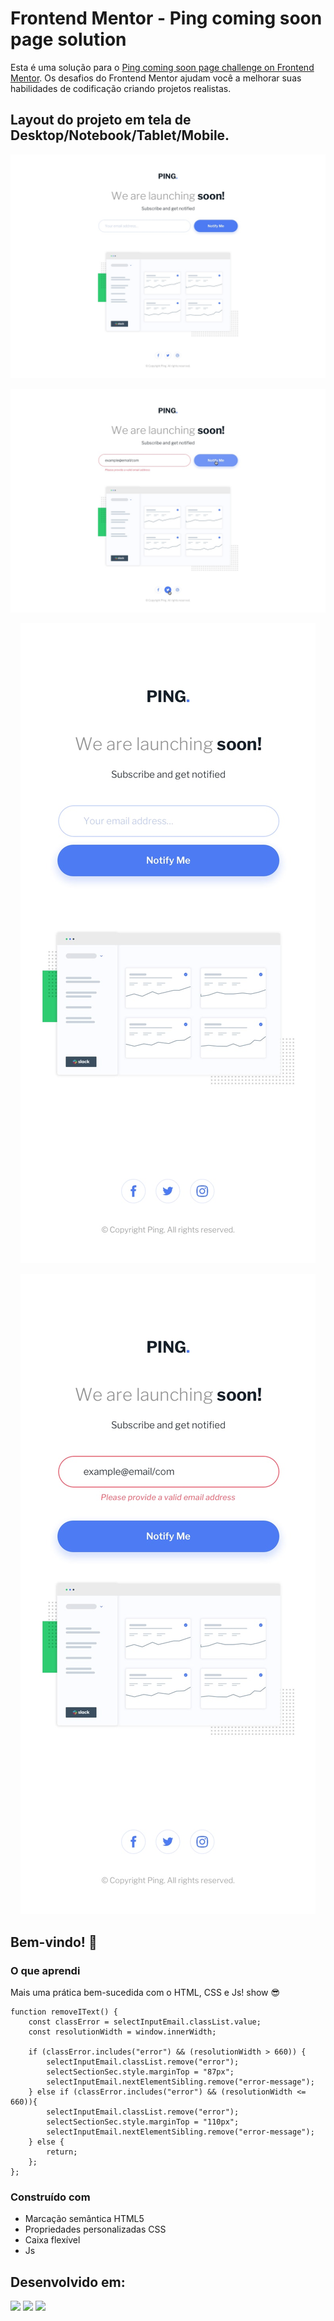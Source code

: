 # Frontend Mentor - Ping coming soon page solution

Esta é uma solução para o [Ping coming soon page challenge on Frontend Mentor](https://www.frontendmentor.io/challenges/ping-single-column-coming-soon-page-5cadd051fec04111f7b848da). 
Os desafios do Frontend Mentor ajudam você a melhorar suas habilidades de codificação criando projetos realistas.

## Layout do projeto em tela de Desktop/Notebook/Tablet/Mobile.


<div align="center">

![Visualização do design para o desafio de codificação Ping coming soon page](./src/images/design/desktop-design.jpg)

![Visualização do design para o desafio de codificação Ping coming soon page](./src/images/design/desktop-hover-error-states.jpg)

![Visualização do design para o desafio de codificação Ping coming soon page](./src/images/design/mobile-design.jpg)

![Visualização do design para o desafio de codificação Ping coming soon page](./src/images/design/mobile-error-state.jpg)

</div>

## Bem-vindo! 👋

### O que aprendi

Mais uma prática bem-sucedida com o HTML, CSS e Js! show 😎

```Js
function removeIText() {
    const classError = selectInputEmail.classList.value;
    const resolutionWidth = window.innerWidth;

    if (classError.includes("error") && (resolutionWidth > 660)) {
        selectInputEmail.classList.remove("error");
        selectSectionSec.style.marginTop = "87px";
        selectInputEmail.nextElementSibling.remove("error-message");
    } else if (classError.includes("error") && (resolutionWidth <= 660)){
        selectInputEmail.classList.remove("error");
        selectSectionSec.style.marginTop = "110px";
        selectInputEmail.nextElementSibling.remove("error-message");
    } else {
        return;
    };
};
```

### Construído com

- Marcação semântica HTML5
- Propriedades personalizadas CSS
- Caixa flexível
- Js

## Desenvolvido em:

<div>
  <img src="https://cdn.jsdelivr.net/gh/devicons/devicon/icons/html5/html5-original.svg" width="30px"/>
  <img src="https://cdn.jsdelivr.net/gh/devicons/devicon/icons/css3/css3-original.svg" width="30px"/>
  <img src="https://cdn.jsdelivr.net/gh/devicons/devicon/icons/javascript/javascript-plain.svg" width="30px"/>
</div>
